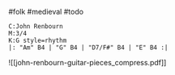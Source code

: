 #folk  #medieval #todo

```music-abc
C:John Renbourn
M:3/4
K:G style=rhythm
|: "Am" B4 | "G" B4 | "D7/F#" B4 | "E" B4 :|
```

![[john-renbourn-guitar-pieces_compress.pdf]]